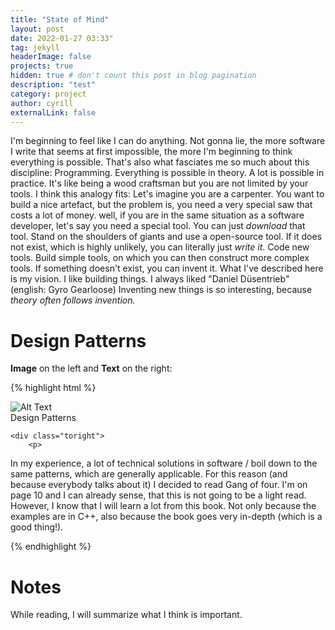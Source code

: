 ```yaml
---
title: "State of Mind"
layout: post
date: 2022-01-27 03:33"
tag: jekyll
headerImage: false
projects: true
hidden: true # don't count this post in blog pagination
description: "test"
category: project
author: cyrill
externalLink: false
---
```


I'm beginning to feel like I can do anything. 
Not gonna lie, the more software I write that seems at first impossible, the more I'm beginning to think everything is possible. That's also what fasciates me so much about this discipline: Programming. Everything is possible in theory. A lot is possible in practice. It's like being a wood craftsman but you are not limited by your tools. 
I think this analogy fits: 
Let's imagine you are a carpenter. You want to build a nice artefact, but the problem is, you need a very special saw that costs a lot of money.
well, if you are in the same situation as a software developer, let's say you need a special tool. You can just _download_ that tool. Stand on the shoulders of giants and use a open-source tool. 
If it does not exist, which is highly unlikely, you can literally just _write it_. Code new tools. Build simple tools, on which you can then construct more complex tools. If something doesn't exist, you can invent it. 
What I've described here is my vision. I like building things. I always liked "Daniel Düsentrieb" (english: Gyro Gearloose) Inventing new things is so interesting, because _theory often follows invention._


# Design Patterns

**Image** on the left and **Text** on the right:

{% highlight html %}
<div class="side-by-side">
    <div class="toleft">
        <img class="image" src="{{ site.url }}/{{ site.assets.images.design_patterns }}" alt="Alt Text">
        <figcaption class="caption">Design Patterns</figcaption>
    </div>

    <div class="toright">
        <p>
In  my experience, a lot of technical solutions in software / boil down to the same patterns, which are generally applicable.
For this reason (and because everybody talks about it) I decided to read Gang of four.
I'm on page 10 and I can already sense, that this is not going to be a light read. However, I know that I will learn a lot from this book.  Not only because the examples are in C++, also because the book goes very in-depth (which is a good thing!).</p>
    </div>
</div>
{% endhighlight %}

 

# Notes

While reading, I will summarize what I think is important. 
